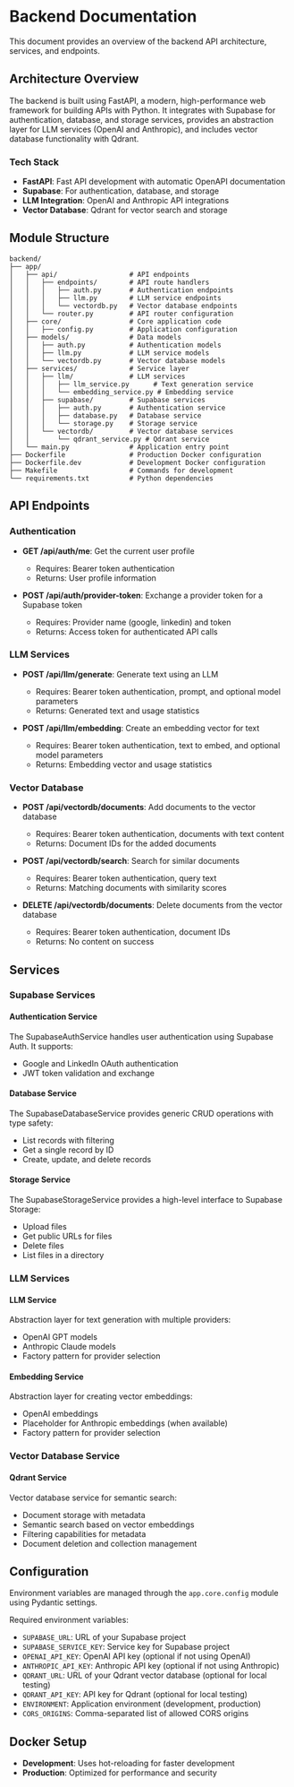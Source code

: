 # Backend Documentation

This document provides an overview of the backend API architecture, services, and endpoints.

## Architecture Overview

The backend is built using FastAPI, a modern, high-performance web framework for building APIs with Python. It integrates with Supabase for authentication, database, and storage services, provides an abstraction layer for LLM services (OpenAI and Anthropic), and includes vector database functionality with Qdrant.

### Tech Stack
- **FastAPI**: Fast API development with automatic OpenAPI documentation
- **Supabase**: For authentication, database, and storage
- **LLM Integration**: OpenAI and Anthropic API integrations
- **Vector Database**: Qdrant for vector search and storage

## Module Structure

```
backend/
├── app/
│   ├── api/                  # API endpoints
│   │   ├── endpoints/        # API route handlers
│   │   │   ├── auth.py       # Authentication endpoints
│   │   │   ├── llm.py        # LLM service endpoints
│   │   │   └── vectordb.py   # Vector database endpoints
│   │   └── router.py         # API router configuration
│   ├── core/                 # Core application code
│   │   ├── config.py         # Application configuration
│   ├── models/               # Data models
│   │   ├── auth.py           # Authentication models
│   │   ├── llm.py            # LLM service models
│   │   └── vectordb.py       # Vector database models
│   ├── services/             # Service layer
│   │   ├── llm/              # LLM services
│   │   │   ├── llm_service.py      # Text generation service
│   │   │   └── embedding_service.py # Embedding service
│   │   ├── supabase/         # Supabase services
│   │   │   ├── auth.py       # Authentication service
│   │   │   ├── database.py   # Database service
│   │   │   └── storage.py    # Storage service
│   │   └── vectordb/         # Vector database services
│   │       └── qdrant_service.py # Qdrant service
│   └── main.py               # Application entry point
├── Dockerfile                # Production Docker configuration
├── Dockerfile.dev            # Development Docker configuration
├── Makefile                  # Commands for development
└── requirements.txt          # Python dependencies
```

## API Endpoints

### Authentication

- **GET /api/auth/me**: Get the current user profile
  - Requires: Bearer token authentication
  - Returns: User profile information

- **POST /api/auth/provider-token**: Exchange a provider token for a Supabase token
  - Requires: Provider name (google, linkedin) and token
  - Returns: Access token for authenticated API calls

### LLM Services

- **POST /api/llm/generate**: Generate text using an LLM
  - Requires: Bearer token authentication, prompt, and optional model parameters
  - Returns: Generated text and usage statistics

- **POST /api/llm/embedding**: Create an embedding vector for text
  - Requires: Bearer token authentication, text to embed, and optional model parameters
  - Returns: Embedding vector and usage statistics

### Vector Database

- **POST /api/vectordb/documents**: Add documents to the vector database
  - Requires: Bearer token authentication, documents with text content
  - Returns: Document IDs for the added documents

- **POST /api/vectordb/search**: Search for similar documents
  - Requires: Bearer token authentication, query text
  - Returns: Matching documents with similarity scores

- **DELETE /api/vectordb/documents**: Delete documents from the vector database
  - Requires: Bearer token authentication, document IDs
  - Returns: No content on success

## Services

### Supabase Services

#### Authentication Service
The SupabaseAuthService handles user authentication using Supabase Auth. It supports:
- Google and LinkedIn OAuth authentication
- JWT token validation and exchange

#### Database Service
The SupabaseDatabaseService provides generic CRUD operations with type safety:
- List records with filtering
- Get a single record by ID
- Create, update, and delete records

#### Storage Service
The SupabaseStorageService provides a high-level interface to Supabase Storage:
- Upload files
- Get public URLs for files
- Delete files
- List files in a directory

### LLM Services

#### LLM Service
Abstraction layer for text generation with multiple providers:
- OpenAI GPT models
- Anthropic Claude models
- Factory pattern for provider selection

#### Embedding Service
Abstraction layer for creating vector embeddings:
- OpenAI embeddings
- Placeholder for Anthropic embeddings (when available)
- Factory pattern for provider selection

### Vector Database Service

#### Qdrant Service
Vector database service for semantic search:
- Document storage with metadata
- Semantic search based on vector embeddings
- Filtering capabilities for metadata
- Document deletion and collection management

## Configuration

Environment variables are managed through the `app.core.config` module using Pydantic settings.

Required environment variables:
- `SUPABASE_URL`: URL of your Supabase project
- `SUPABASE_SERVICE_KEY`: Service key for Supabase project
- `OPENAI_API_KEY`: OpenAI API key (optional if not using OpenAI)
- `ANTHROPIC_API_KEY`: Anthropic API key (optional if not using Anthropic)
- `QDRANT_URL`: URL of your Qdrant vector database (optional for local testing)
- `QDRANT_API_KEY`: API key for Qdrant (optional for local testing)
- `ENVIRONMENT`: Application environment (development, production)
- `CORS_ORIGINS`: Comma-separated list of allowed CORS origins

## Docker Setup

- **Development**: Uses hot-reloading for faster development
- **Production**: Optimized for performance and security
